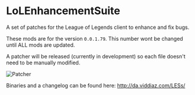 LoLEnhancementSuite
==================

A set of patches for the League of Legends client to enhance and fix bugs.

These mods are for the version `0.0.1.79`. This number wont be changed until ALL mods are updated.

A patcher will be released (currently in development) so each file doesn't need to be manually modified.

![Patcher](http://puu.sh/7VkF8.png)

Binaries and a changelog can be found here: http://da.viddiaz.com/LESs/
